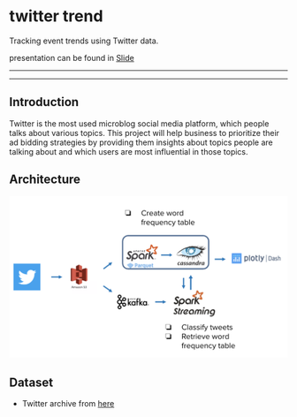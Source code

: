 # twitter trend

Tracking event trends using Twitter data.

presentation can be found in [Slide](https://docs.google.com/presentation/d/1KMZ27E4pJcsRUExlu292wBSVKz9gHooAM62EcEVWJGA)

<hr/>

[comment]: <> (## How to install and get it up and running)


<hr/>

## Introduction
Twitter is the most used microblog social media platform, which people talks about various topics. This project will help business to prioritize their ad bidding strategies by providing them insights about topics people are talking about and which users are most influential in those topics.
## Architecture
![image](plots/tech_stack.png)
## Dataset
* Twitter archive from [here](https://archive.org/search.php?query=collection%3Atwitterstream&sort=-publicdate)

[comment]: <> (## Engineering challenges)

[comment]: <> (## Trade-offs)
